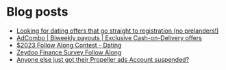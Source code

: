 # Blog posts
<!-- BLOG-POST-LIST:START -->
- [Looking for dating offers that go straight to registration &lpar;no prelanders!&rpar;](https://afflift.com/f/threads/looking-for-dating-offers-that-go-straight-to-registration-no-prelanders.10310/)
- [AdCombo | Biweekly payouts | Exclusive Cash-on-Delivery offers](https://afflift.com/f/threads/adcombo-biweekly-payouts-exclusive-cash-on-delivery-offers.3509/)
- [$2023 Follow Along Contest - Dating](https://afflift.com/f/threads/2023-follow-along-contest-dating.10296/)
- [Zeydoo Finance Survey Follow Along](https://afflift.com/f/threads/zeydoo-finance-survey-follow-along.10174/)
- [Anyone else just got their Propeller ads Account suspended?](https://afflift.com/f/threads/anyone-else-just-got-their-propeller-ads-account-suspended.10309/)
<!-- BLOG-POST-LIST:END -->

